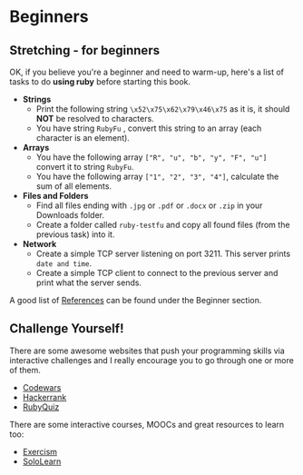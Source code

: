 # Beginners

## Stretching - for beginners

OK, if you believe you're a beginner and need to warm-up, here's a list of tasks to do **using ruby** before starting this book.

* **Strings**
  * Print the following string `\x52\x75\x62\x79\x46\x75` as it is, it should **NOT** be resolved to characters.
  * You have string `RubyFu` , convert this string to an array \(each character is an element\).
* **Arrays**
  * You have the following array `["R", "u", "b", "y", "F", "u"]` convert it to string `RubyFu`.
  * You have the following array `["1", "2", "3", "4"]`, calculate the sum of all elements.
* **Files and Folders**
  * Find all files ending with `.jpg` or `.pdf` or `.docx` or `.zip` in your Downloads folder.
  * Create a folder called `ruby-testfu` and copy all found files \(from the previous task\) into it.
* **Network**
  * Create a simple TCP server listening on port 3211. This server prints `date and time`.
  * Create a simple TCP client to connect to the previous server and print what the server sends.

A good list of [References](references.md) can be found under the Beginner section.

## Challenge Yourself!

There are some awesome websites that push your programming skills via interactive challenges and I really encourage you to go through one or more of them.

* [Codewars](http://www.codewars.com/?language=ruby)
* [Hackerrank](https://www.hackerrank.com/)
* [RubyQuiz](http://rubyquiz.com/)

There are some interactive courses, MOOCs and great resources to learn too:

* [Exercism](https://exercism.org/tracks/ruby)
* [SoloLearn](https://www.sololearn.com/learning/1081)
